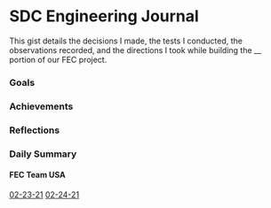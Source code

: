 # SDC Engineering Journal

This gist details the decisions I made, the tests I conducted, the observations recorded, and the directions I took while building the __ portion of our FEC project.

### Goals


### Achievements


### Reflections


### Daily Summary
#### FEC Team USA
[02-23-21](./Entries/02-23-21.md)
[02-24-21](./Entries/02-24-21.md)